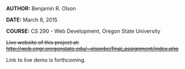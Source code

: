 **AUTHOR:**
Benjamin R. Olson

**DATE:**
March 8, 2015

**COURSE:**
CS 290 - Web Development, Oregon State University

~~Live website of this project at:
http://web.engr.oregonstate.edu/~olsonbe/final_assignment/index.php~~

Link to live demo is forthcoming.
